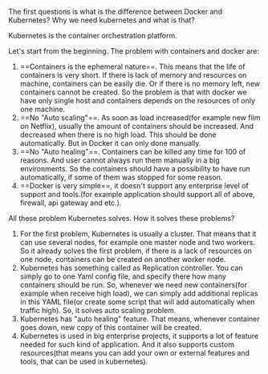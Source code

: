 
The first questions is what is the difference between Docker and Kubernetes? Why we need kubernetes and what is that?

Kubernetes is the container orchestration platform.

Let's start from the beginning.
The problem with containers and docker are:
1) ==Containers is the ephemeral nature==. This means that the life of containers is very short. If there is lack of memory and resources on machine, containers can be easily die. Or if there is no memory left, new containers cannot be created. So the problem is that with docker we have only single host and containers depends on the resources of only one machine.
2) ==No "Auto scaling"==.  As soon as load increased(for example new film on Netflix), usually the amount of containers should be increased. And decreased when there is no high load. This should be done automatically. But in Docker it can only done manually.
3) ==No "Auto healing"==. Containers can be killed any time for 100 of reasons. And user cannot always run them manually in a big environments. So the containers should have a possibility to have run automatically, if some of them was stopped for some reason.
4) ==Docker is very simple==, it doesn't support any enterprise level of support and tools.(for example application should support all of above, firewall, api gateway and etc.).

All these problem Kubernetes solves. How it solves these problems?
1)  For the first problem, Kubernetes is usually a cluster. That means that it can use several nodes, for example one master node and two workers. So it already solves the first problem, if there is a lack of resources on one node, containers can be created on another worker node. 
2) Kubernetes has something called as Replication controller. You can simply go to one Yaml config file, and specify there how many containers should be run. So, whenever we need new containers(for example when receive high load), we can simply add additional replicas in this YAML file(or create some script that will add automatically when traffic high). So, it solves auto scaling problem.
3) Kubernetes has "auto healing" feature. That means, whenever container goes down, new copy of this container will be created.
4) Kubernetes is used in big enterprise projects, it supports a lot of feature needed for such kind of application. And it also supports custom resources(that means you can add your own or external features and tools, that can be used in kubernetes).
